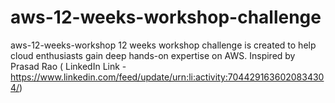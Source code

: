 # aws-12-weeks-workshop-challenge
aws-12-weeks-workshop  12 weeks workshop challenge is created to help cloud enthusiasts gain deep hands-on expertise on AWS. Inspired by Prasad Rao ( LinkedIn Link - https://www.linkedin.com/feed/update/urn:li:activity:7044291636020834304/)
